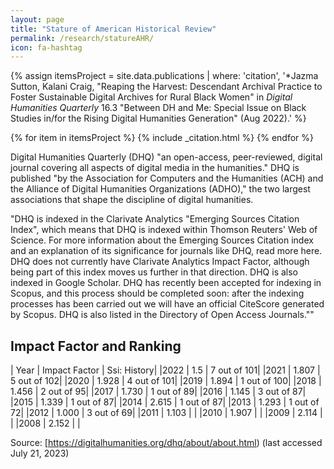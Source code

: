 ```yaml
---
layout: page
title: "Stature of American Historical Review"
permalink: /research/statureAHR/
icon: fa-hashtag
---
```


{% assign itemsProject = site.data.publications | where: 'citation', '&#42;Jazma Sutton, Kalani Craig, &quot;Reaping the Harvest: Descendant Archival Practice to Foster Sustainable Digital Archives for Rural Black Women&quot; in *Digital Humanities Quarterly* 16.3 &quot;Between DH and Me: Special Issue on Black Studies in/for the Rising Digital Humanities Generation&quot; (Aug 2022).' %}

{% for item in itemsProject %}
{% include _citation.html %}
{% endfor %}

Digital Humanities Quarterly (DHQ) "an open-access, peer-reviewed, digital journal covering all aspects of digital media in the humanities." DHQ is published "by the Association for Computers and the Humanities (ACH) and the Alliance of Digital Humanities Organizations (ADHO)," the two largest associations that shape the discipline of digital humanities.

"DHQ is indexed in the Clarivate Analytics "Emerging Sources Citation Index", which means that DHQ is indexed within Thomson Reuters' Web of Science. For more information about the Emerging Sources Citation index and an explanation of its significance for journals like DHQ, read more here. DHQ does not currently have Clarivate Analytics Impact Factor, although being part of this index moves us further in that direction. DHQ is also indexed in Google Scholar. DHQ has recently been accepted for indexing in Scopus, and this process should be completed soon: after the indexing processes has been carried out we will have an official CiteScore generated by Scopus. DHQ is also listed in the Directory of Open Access Journals.""

## Impact Factor and Ranking

| Year | Impact Factor | Ssi: History|
|2022 | 1.5 | 7 out of 101|
|2021 | 1.807 | 5 out of 102|
|2020 | 1.928 | 4 out of 101|
|2019 | 1.894 | 1 out of 100|
|2018 | 1.456 | 2 out of 95|
|2017 | 1.730 | 1 out of 89|
|2016 | 1.145 | 3 out of 87|
|2015 | 1.339 | 1 out of 87|
|2014 | 2.615 | 1 out of 87|
|2013 | 1.293 | 1 out of 72|
|2012 | 1.000 | 3 out of 69|
|2011 | 1.103 |  |
|2010 | 1.907 |  |
|2009 | 2.114 |  |
|2008 | 2.152 |  |

Source: [https://digitalhumanities.org/dhq/about/about.html) (last accessed July 21, 2023)